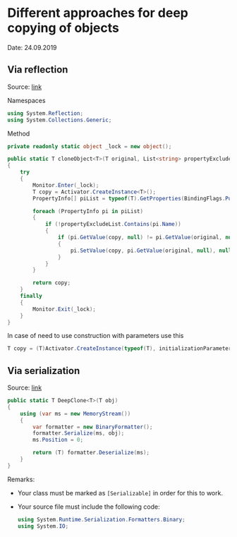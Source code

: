 
# Different approaches for deep copying of objects

Date: 24.09.2019



## Via reflection

Source: [link](https://stackoverflow.com/questions/13198658/deep-copy-using-reflection-in-an-extension-method-for-silverlight)

Namespaces

```C#
using System.Reflection;
using System.Collections.Generic;
```



Method

```C#
private readonly static object _lock = new object();

public static T cloneObject<T>(T original, List<string> propertyExcludeList)
{
    try
    {
        Monitor.Enter(_lock);
        T copy = Activator.CreateInstance<T>();
        PropertyInfo[] piList = typeof(T).GetProperties(BindingFlags.Public | BindingFlags.NonPublic | BindingFlags.Instance);

        foreach (PropertyInfo pi in piList)
        {
            if (!propertyExcludeList.Contains(pi.Name))
            {
                if (pi.GetValue(copy, null) != pi.GetValue(original, null))
                {
                    pi.SetValue(copy, pi.GetValue(original, null), null);
                }
            }
        }

        return copy;
    }
    finally
    {
        Monitor.Exit(_lock);
    }
}
```



In case of need to use construction with parameters use this

```C#
T copy = (T)Activator.CreateInstance(typeof(T), initializationParameters);
```



## Via serialization

Source: [link](https://stackoverflow.com/questions/129389/how-do-you-do-a-deep-copy-of-an-object-in-net-c-specifically)

```C#
public static T DeepClone<T>(T obj)
{
    using (var ms = new MemoryStream())
    {
        var formatter = new BinaryFormatter();
        formatter.Serialize(ms, obj);
        ms.Position = 0;

        return (T) formatter.Deserialize(ms);
    }
}
```

Remarks:

- Your class must be marked as `[Serializable]` in order for this to work.  

- Your source file must include the following code:

  ```C#
  using System.Runtime.Serialization.Formatters.Binary;
  using System.IO; 
  ```

  
